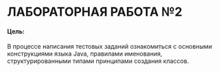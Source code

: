 # ЛАБОРАТОРНАЯ РАБОТА №2

#### Цель:

В процессе написания тестовых заданий ознакомиться с основными конструкциями
языка Java, правилами именования, структурированными типами принципами создания
классов.
